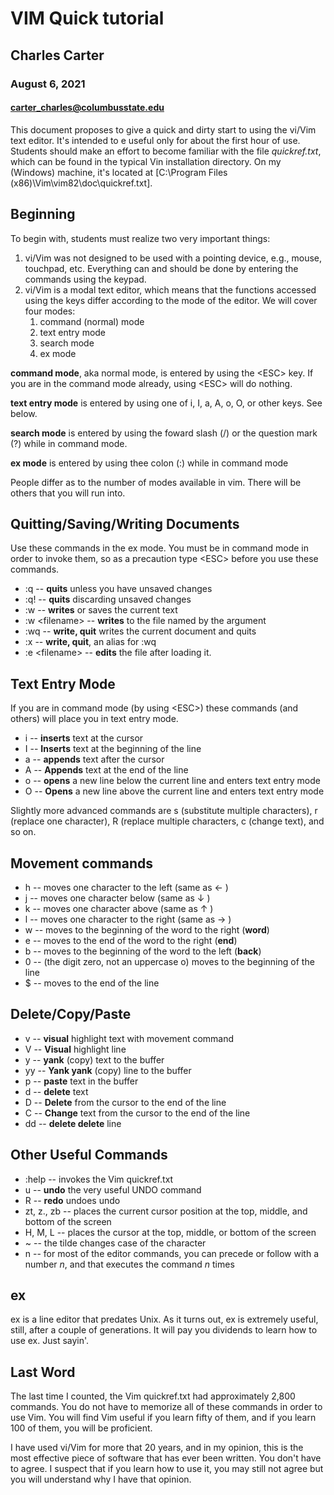 # VIM Quick tutorial
## Charles Carter
### August 6, 2021
#### carter_charles@columbusstate.edu





This document proposes to give a quick and dirty start to using the vi/Vim text editor. It's intended to  e useful only for about the first hour of use. Students should make an effort to become familiar with the file *quickref.txt*, which can be found in the typical Vin installation directory. On my (Windows) machine, it's located at [C:\Program Files (x86)\Vim\vim82\doc\quickref.txt].

## Beginning

To begin with, students must realize two very important things:

1. vi/Vim was not designed to be used with a pointing device, e.g., mouse, touchpad, etc. Everything can and should be done by entering the commands using the keypad.
1. vi/Vim is a modal text editor, which means that the functions accessed using the keys differ according to the mode of the editor. We will cover four modes:
    1. command (normal) mode
    1. text entry mode
    1. search mode
    1. ex mode

**command mode**, aka normal mode, is entered by using the \<ESC\> key. If you are in the command mode already, using \<ESC\> will do nothing.

**text entry mode** is entered by using one of i, I, a, A, o, O, or other keys. See below.

**search mode** is entered by using the foward slash (/) or the question mark (?) while in command mode.

**ex mode** is entered by using thee colon (:) while in command mode

People differ as to the number of modes available in vim. There will be others that you will run into.

## Quitting/Saving/Writing Documents

Use these commands in the ex mode. You must be in command mode in order to invoke them, so as a precaution type \<ESC\> before you use these commands.
* :q -- **quits** unless you have unsaved changes
* :q! -- **quits** discarding unsaved changes
* :w -- **writes** or saves the current text
* :w \<filename\> -- **writes** to the file named by the argument
* :wq -- **write, quit** writes the current document and quits
* :x -- **write, quit**, an alias for :wq
* :e \<filename\> -- **edits** the file after loading it.

## Text Entry Mode

If you are in command mode (by using \<ESC\>) these commands (and others) will place you in text entry mode.
* i -- **inserts** text at the cursor
* I -- **Inserts** text at the beginning of the line
* a -- **appends** text after the cursor
* A -- **Appends** text at the end of the line
* o -- **opens** a new line below the current line and enters text entry mode
* O -- **Opens** a new line above the current line and enters text entry mode

Slightly more advanced commands are s (substitute multiple characters), r (replace one character), R (replace multiple characters, c (change text), and so on.

## Movement commands
* h -- moves one character to the left (same as &#8592; )
* j -- moves one character below (same as &#8595; )
* k -- moves one character above (same as &#8593; )
* l -- moves one character to the right (same as &#8594; )
* w -- moves to the beginning of the word to the right (**word**)
* e -- moves to the end of the word to the right (**end**)
* b -- moves to the beginning of the word to the left (**back**)
* 0 -- (the digit zero, not an uppercase o) moves to the beginning of the line
* $ -- moves to the end of the line

## Delete/Copy/Paste
* v -- **visual** highlight text with movement command
* V -- **Visual** highlight line
* y -- **yank** (copy) text to the buffer
* yy -- **Yank yank** (copy) line to the buffer
* p -- **paste** text in the buffer
* d -- **delete** text
* D -- **Delete** from the cursor to the end of the line
* C -- **Change** text from the cursor to the end of the line
* dd -- **delete delete** line

## Other Useful Commands
* :help -- invokes the Vim quickref.txt
* u -- **undo** the very useful UNDO command
* <CTL>R -- **redo** undoes undo
* zt, z., zb -- places the current cursor position at the top, middle, and bottom of the screen
* H, M, L -- places the cursor at the top, middle, or bottom of the screen
* ~ -- the tilde changes case of the character
* <CMD>n -- for most of the editor commands, you can precede or follow with a number *n*, and that executes the command *n* times

## ex

ex is a line editor that predates Unix. As it turns out, ex is extremely useful, still, after a couple of generations. It will pay you dividends to learn how to use ex. Just sayin'.
## Last Word

The last time I counted, the Vim quickref.txt had approximately 2,800 commands. You do not have to memorize all of these commands in order to use Vim. You will find Vim useful if you learn fifty of them, and if you learn 100 of them, you will be proficient.

I have used vi/Vim for more that 20 years, and in my opinion, this is the most effective piece of software that has ever been written. You don't have to agree. I suspect that if you learn how to use it, you may still not agree but you will understand why I have that opinion.
